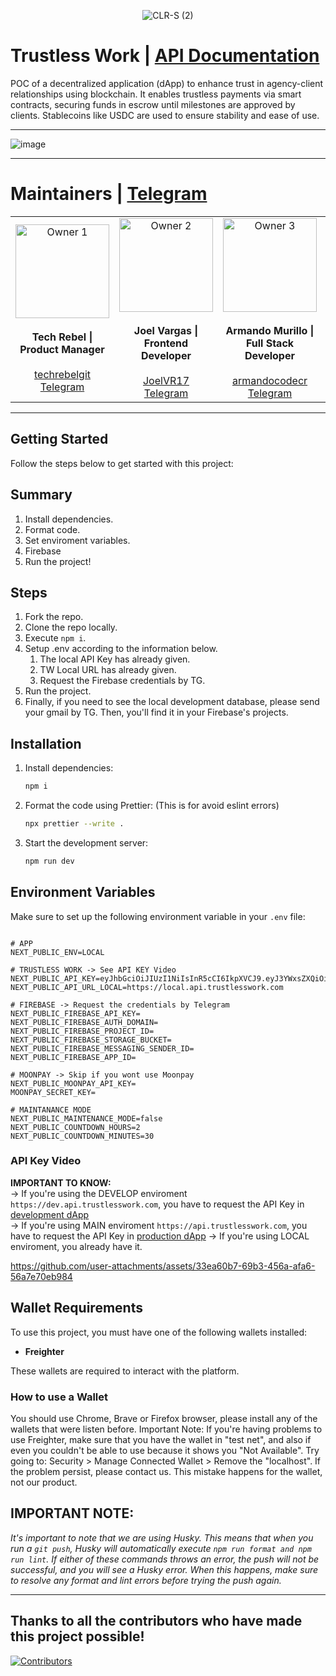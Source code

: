 <p align="center"> <img src="https://github.com/user-attachments/assets/5b182044-dceb-41f5-acf0-da22dea7c98a" alt="CLR-S (2)"> </p>

# Trustless Work | [API Documentation](https://docs.trustlesswork.com/trustless-work)

POC of a decentralized application (dApp) to enhance trust in agency-client relationships using blockchain. It enables trustless payments via smart contracts, securing funds in escrow until milestones are approved by clients. Stablecoins like USDC are used to ensure stability and ease of use.

---

![image](https://github.com/user-attachments/assets/d0002030-97a6-4217-84c9-09ae850d985a)

---

# Maintainers | [Telegram](https://t.me/+kmr8tGegxLU0NTA5)

<table align="center">
  <tr>
    <td align="center">
      <img src="https://github.com/user-attachments/assets/6b97e15f-9954-47d0-81b5-49f83bed5e4b" alt="Owner 1" width="150" />
      <br /><br />
      <strong>Tech Rebel | Product Manager</strong>
      <br /><br />
      <a href="https://github.com/techrebelgit" target="_blank">techrebelgit</a>
      <br />
      <a href="https://t.me/Tech_Rebel" target="_blank">Telegram</a>
    </td>
    <td align="center">
      <img src="https://github.com/user-attachments/assets/e245e8af-6f6f-4a0a-a37f-df132e9b4986" alt="Owner 2" width="150" />
      <br /><br />
      <strong>Joel Vargas | Frontend Developer</strong>
      <br /><br />
      <a href="https://github.com/JoelVR17" target="_blank">JoelVR17</a>
      <br />
      <a href="https://t.me/joelvr20" target="_blank">Telegram</a>
    </td>
    <td align="center">
      <img src="https://github.com/user-attachments/assets/53d65ea1-007e-40aa-b9b5-e7a10d7bea84" alt="Owner 3" width="150" />
      <br /><br />
      <strong>Armando Murillo | Full Stack Developer</strong>
      <br /><br />
      <a href="https://github.com/armandocodecr" target="_blank">armandocodecr</a>
      <br />
      <a href="https://t.me/armandocode" target="_blank">Telegram</a>
    </td>
    <td align="center">
      <img src="https://github.com/user-attachments/assets/851273f6-2f91-413d-bd2d-d8dc1f3c2d28" alt="Owner 4" width="150" />
      <br /><br />
      <strong>Caleb Loría | Smart Contract Developer</strong>
      <br /><br />
      <a href="https://github.com/zkCaleb-dev" target="_blank">zkCaleb-dev</a>
      <br />
      <a href="https://t.me/zkCaleb_dev" target="_blank">Telegram</a>
    </td>
  </tr>
</table>

---

## Getting Started

Follow the steps below to get started with this project:

## Summary

1. Install dependencies.
2. Format code.
3. Set enviroment variables.
4. Firebase
5. Run the project!

## Steps

1. Fork the repo.
2. Clone the repo locally.
3. Execute ```npm i```.
4. Setup .env according to the information below.
   1. The local API Key has already given.
   2. TW Local URL has already given.
   3. Request the Firebase credentials by TG.
5. Run the project.
6. Finally, if you need to see the local development database, please send your gmail by TG. Then, you'll find it in your Firebase's projects.

## Installation

1. Install dependencies:

   ```bash
   npm i
   ```

2. Format the code using Prettier: (This is for avoid eslint errors)

   ```bash
   npx prettier --write .
   ```

3. Start the development server:

   ```bash
   npm run dev
   ```

## Environment Variables

Make sure to set up the following environment variable in your `.env` file:

```

# APP 
NEXT_PUBLIC_ENV=LOCAL

# TRUSTLESS WORK -> See API KEY Video
NEXT_PUBLIC_API_KEY=eyJhbGciOiJIUzI1NiIsInR5cCI6IkpXVCJ9.eyJ3YWxsZXQiOiJHRE42SUpMUzVCUjNXN1FCM1NBRTNNWU5CRzZINFpXRFVHWURNRVVRWEU2RjJRSFhXSFlNNU1MWCIsImlhdCI6MTc0NTcwMzQzM30.M1gr85EXzUl7JRZ82yOORtVTGmGRL_DxN2C2Cl486lY
NEXT_PUBLIC_API_URL_LOCAL=https://local.api.trustlesswork.com

# FIREBASE -> Request the credentials by Telegram
NEXT_PUBLIC_FIREBASE_API_KEY=
NEXT_PUBLIC_FIREBASE_AUTH_DOMAIN=
NEXT_PUBLIC_FIREBASE_PROJECT_ID=
NEXT_PUBLIC_FIREBASE_STORAGE_BUCKET=
NEXT_PUBLIC_FIREBASE_MESSAGING_SENDER_ID=
NEXT_PUBLIC_FIREBASE_APP_ID=

# MOONPAY -> Skip if you wont use Moonpay
NEXT_PUBLIC_MOONPAY_API_KEY=
MOONPAY_SECRET_KEY=

# MAINTANANCE MODE
NEXT_PUBLIC_MAINTENANCE_MODE=false
NEXT_PUBLIC_COUNTDOWN_HOURS=2
NEXT_PUBLIC_COUNTDOWN_MINUTES=30

```

### API Key Video

**IMPORTANT TO KNOW:** <br />
-> If you're using the DEVELOP enviroment `https://dev.api.trustlesswork.com`, you have to request the API Key in [development dApp](https://dapp.dev.trustlesswork.com) <br />
-> If you're using MAIN enviroment `https://api.trustlesswork.com`, you have to request the API Key in [production dApp](https://dapp.trustlesswork.com)
-> If you're using LOCAL enviroment, you already have it.

https://github.com/user-attachments/assets/33ea60b7-69b3-456a-afa6-56a7e70eb984

## Wallet Requirements

To use this project, you must have one of the following wallets installed:

- **Freighter**

These wallets are required to interact with the platform.

### How to use a Wallet

You should use Chrome, Brave or Firefox browser, please install any of the wallets that were listen before.
Important Note: If you're having problems to use Freighter, make sure that you have the wallet in "test net", and also if even you couldn't be able to use because it shows you "Not Available". Try going to: Security > Manage Connected Wallet > Remove the "localhost". If the problem persist, please contact us. This mistake happens for the wallet, not our product.

## IMPORTANT NOTE:

_It's important to note that we are using Husky. This means that when you run a `git push`, Husky will automatically execute `npm run format and npm run lint`. If either of these commands throws an error, the push will not be successful, and you will see a Husky error. When this happens, make sure to resolve any format and lint errors before trying the push again._

---

## **Thanks to all the contributors who have made this project possible!**

[![Contributors](https://contrib.rocks/image?repo=Trustless-Work/dApp-Trustless-Work)](https://github.com/Trustless-Work/dApp-Trustless-Work/graphs/contributors)
